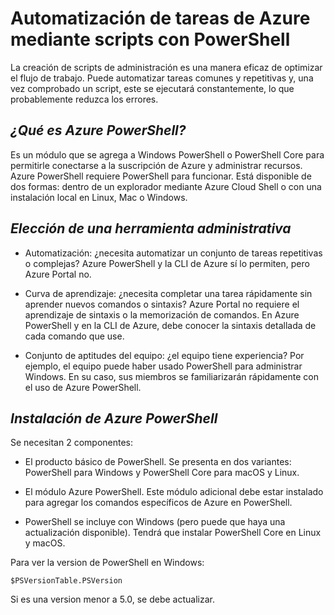 # Automatización de tareas de Azure mediante scripts con PowerShell
La creación de scripts de administración es una manera eficaz de optimizar el flujo de trabajo. Puede automatizar tareas comunes y repetitivas y, una vez comprobado un script, este se ejecutará constantemente, lo que probablemente reduzca los errores.

## _¿Qué es Azure PowerShell?_
Es un módulo que se agrega a Windows PowerShell o PowerShell Core para permitirle conectarse a la suscripción de Azure y administrar recursos. Azure PowerShell requiere PowerShell para funcionar. Está disponible de dos formas: dentro de un explorador mediante Azure Cloud Shell o con una instalación local en Linux, Mac o Windows.  

## _Elección de una herramienta administrativa_
- Automatización: ¿necesita automatizar un conjunto de tareas repetitivas o complejas? Azure PowerShell y la CLI de Azure sí lo permiten, pero Azure Portal no.

- Curva de aprendizaje: ¿necesita completar una tarea rápidamente sin aprender nuevos comandos o sintaxis? Azure Portal no requiere el aprendizaje de sintaxis o la memorización de comandos. En Azure PowerShell y en la CLI de Azure, debe conocer la sintaxis detallada de cada comando que use.

- Conjunto de aptitudes del equipo: ¿el equipo tiene experiencia? Por ejemplo, el equipo puede haber usado PowerShell para administrar Windows. En su caso, sus miembros se familiarizarán rápidamente con el uso de Azure PowerShell.

## _Instalación de Azure PowerShell_
Se necesitan 2 componentes:
- El producto básico de PowerShell. Se presenta en dos variantes: PowerShell para Windows y PowerShell Core para macOS y Linux.

- El módulo Azure PowerShell. Este módulo adicional debe estar instalado para agregar los comandos específicos de Azure en PowerShell.

* PowerShell se incluye con Windows (pero puede que haya una actualización disponible). Tendrá que instalar PowerShell Core en Linux y macOS.

Para ver la version de PowerShell en Windows:
```
$PSVersionTable.PSVersion
```

Si es una version menor a 5.0, se debe actualizar.